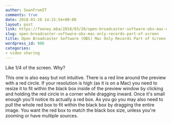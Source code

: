 ```yaml
---
author: SeanFromIT
comments: true
date: 2018-03-28 14:15:54+00:00
layout: post
link: https://feeney.mba/2018/03/28/open-broadcaster-software-obs-mac-only-records-part-of-screen/
slug: open-broadcaster-software-obs-mac-only-records-part-of-screen
title: Open Broadcaster Software (OBS) Mac Only Records Part of Screen
wordpress_id: 906
categories:
- video sharing
---
```


Like 1/4 of the screen. Why?

This one is also easy but not intuitive. There is a red line around the preview with a red circle. If your resolution is high (as it is on a Mac) you need to resize it to fit within the black box inside of the preview window by clicking and holding the red circle in a corner while dragging inward. Once it's small enough you'll notice its actually a red box. As you go you may also need to pull the whole red box to fit within the black box by dragging the entire image. You want the red box to match the black box size, unless you're zooming or have multiple sources.
